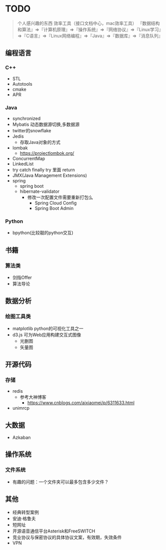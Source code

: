 # TODO
> 个人感兴趣的东西
> 效率工具（接口文档中心，mac效率工具）
> 『数据结构和算法』=>『计算机原理』=>『操作系统』=>『网络协议』=>『Linux学习』=>『C语言』=>『Linux网络编程』=>『Java』=>『数据库』=>『消息队列』


## 编程语言
### C++
* STL
* Autotools
* cmake
* APR

### Java
* synchronized
* Mybatis 动态数据源切换,多数据源
* twitter的snowflake
* Jedis
  * 存取Java对象的方式
* lombak
  * https://projectlombok.org/
* ConcurrentMap
* LinkedList
* try catch finally try 里面 return
* JMX(Java Management Extensions)
* spring
  * spring boot
  * hibernate-validator
    * 修改一次配置文件需要重新打包么
      * Spring Cloud Config
      * Spring Boot Admin

### Python
* bpython(比较靓的python交互)


## 书籍
### 算法类
* 剑指Offer
* 算法导论


## 数据分析
### 绘图工具类
* matplotlib python的可视化工具之一
* d3.js 可为Web应用构建交互式图像
  * 光删图
  * 矢量图
  
## 开源代码
### 存储
* redis
  * 参考大神博客
     - https://www.cnblogs.com/aixiaomei/p/6311633.html
* unimrcp

## 大数据
* Azkaban

## 操作系统
### 文件系统
* 有趣的问题：一个文件夹可以最多包含多少文件？

## 其他
* 经典转型案例
* 安迪·格鲁夫
* 短网址
* 开源语音通信平台Asterisk和FreeSWITCH
* 竞业协议与保密协议的具体协议文案，有效期，失效条件
* VPN
